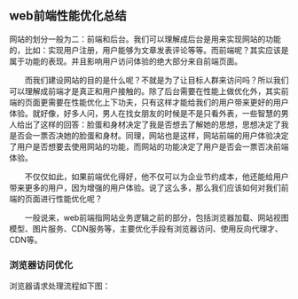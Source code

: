 ## web前端性能优化总结

网站的划分一般为二：前端和后台。我们可以理解成后台是用来实现网站的功能的，比如：实现用户注册，用户能够为文章发表评论等等。而前端呢？其实应该是属于功能的表现。并且影响用户访问体验的绝大部分来自前端页面。

&emsp;&emsp;而我们建设网站的目的是什么呢？不就是为了让目标人群来访问吗？所以我们可以理解成前端才是真正和用户接触的。除了后台需要在性能上做优化外，其实前端的页面更需要在性能优化上下功夫，只有这样才能给我们的用户带来更好的用户体验。就好像，好多人问，男人在找女朋友的时候是不是只看外表，一些智慧的男人给出了这样的回答：脸蛋和身材决定了我是否想去了解她的思想，思想决定了我是否会一票否决她的脸蛋和身材。同理，网站也是这样，网站前端的用户体验决定了用户是否想要去使用网站的功能，而网站的功能决定了用户是否会一票否决前端体验。

&emsp;&emsp;不仅仅如此，如果前端优化得好，他不仅可以为企业节约成本，他还能给用户带来更多的用户，因为增强的用户体验。说了这么多，那么我们应该如何对我们前端的页面进行性能优化呢？

&emsp;&emsp;一般说来，web前端指网站业务逻辑之前的部分，包括浏览器加载、网站视图模型、图片服务、CDN服务等，主要优化手段有浏览器访问、使用反向代理才、CDN等。

### 浏览器访问优化

浏览器请求处理流程如下图：
